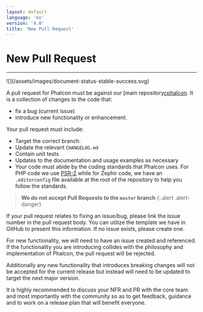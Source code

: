 ```yaml
---
layout: default
language: 'en'
version: '4.0'
title: 'New Pull Request'
---
```

# New Pull Request
<hr/>
![](/assets/images/document-status-stable-success.svg)

A pull request for Phalcon must be against our [main repository[cphalcon]. It is a collection of changes to the code that:
- fix a bug (current issue)
- introduce new functionality or enhancement.

Your pull request must include:
* Target the correct branch.
* Update the relevant `CHANGELOG.md`
* Contain unit tests
* Updates to the documentation and usage examples as necessary
* Your code must abide by the coding standards that Phalcon uses. For PHP code we use [PSR-2](https://www.php-fig.org/psr/) while for Zephir code, we have an `.editorconfig` file available at the root of the repository to help you follow the standards.

> **We do not accept Pull Requests to the `master` branch**
{:.alert .alert-danger}

If your pull request relates to fixing an issue/bug, please link the issue number in the pull request body. You can utilize the template we have in GitHub to present this information. If no issue exists, please create one.

For new functionality, we will need to have an issue created and referenced. If the functionality you are introducing collides with the philosophy and implementation of Phalcon, the pull request will be rejected. 

Additionally any new functionality that introduces breaking changes will not be accepted for the current release but instead will need to be updated to target the next major version. 

It is highly recommended to discuss your NFR and PR with the core team and most importantly with the community so as to get feedback, guidance and to work on a release plan that will benefit everyone.

[cphalcon]: https://github.com/phalcon/cphalcon
